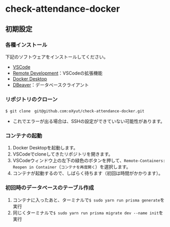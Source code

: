 # check-attendance-docker

## 初期設定
### 各種インストール
下記のソフトウェアをインストールしてください。
- [VSCode](https://code.visualstudio.com/)
- [Remote Development](https://marketplace.visualstudio.com/items?itemName=ms-vscode-remote.vscode-remote-extensionpack)：VSCodeの拡張機能
- [Docker Desktop](https://www.docker.com/products/docker-desktop)
- [DBeaver](https://dbeaver.io/download/)：データベースクライアント
### リポジトリのクローン
```
$ git clone　git@github.com:oXyut/check-attendance-docker.git
```
- これでエラーが出る場合は、SSHの設定ができていない可能性があります。  

### コンテナの起動
1. Docker Desktopを起動します。
1. VSCodeでcloneしてきたリポジトリを開きます。
1. VSCodeウィンドウ上の左下の緑色のボタンを押して、`Remote-Containers: Reopen in Container`（`コンテナを再度開く`）を選択します。
1. コンテナが起動するので、しばらく待ちます（初回は時間がかかります）。

### 初回時のデータベースのテーブル作成
1. コンテナに入ったあと、ターミナルで`$ sudo yarn run prisma generate`を実行
2. 同じくターミナルで`$ sudo yarn run prisma migrate dev --name init`を実行

<!-- 俺は馬本 -->
